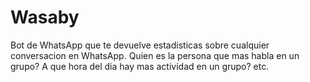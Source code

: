 # Wasaby
Bot de WhatsApp que te devuelve estadisticas sobre cualquier conversacion en WhatsApp. Quien es la persona que mas habla en un grupo? A que hora del dia hay mas actividad en un grupo? etc.
